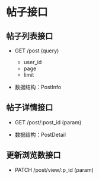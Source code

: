 # 帖子接口

## 帖子列表接口

- GET /post (query)
  - user_id
  - page
  - limit

- 数据结构：PostInfo

## 帖子详情接口

- GET /post/:post_id (param)

- 数据结构：PostDetail

## 更新浏览数接口

- PATCH /post/view/:p_id (param)
